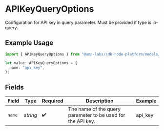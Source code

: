 # APIKeyQueryOptions

Configuration for API key in query parameter. Must be provided if type is in-query.

## Example Usage

```typescript
import { APIKeyQueryOptions } from "@amp-labs/sdk-node-platform/models/operations";

let value: APIKeyQueryOptions = {
  name: "api_key",
};
```

## Fields

| Field                                                       | Type                                                        | Required                                                    | Description                                                 | Example                                                     |
| ----------------------------------------------------------- | ----------------------------------------------------------- | ----------------------------------------------------------- | ----------------------------------------------------------- | ----------------------------------------------------------- |
| `name`                                                      | *string*                                                    | :heavy_check_mark:                                          | The name of the query parameter to be used for the API key. | api_key                                                     |